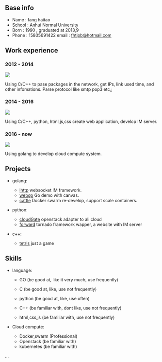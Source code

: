 ## Base info
* Name : fang haitao
* School : Anhui Normal University 
* Born : 1990 , graduated at 2013,9
* Phone : 15805691422 email : fhtjob@hotmail.com

## Work experience
### 2012 - 2014 

[![](http://www.haohandata.com/images/logo.png)](http://www.haohandata.com)

Using C/C++ to pase packages in the network, get IPs, link used time, and other infomations.
Parse protocol like smtp pop3 etc,;

### 2014 - 2016

[![](http://webbuilder.asiannet.com/ftp/959/impowerlogo.png)](http://www.impower-tech.com)

Using C/C++, python, html,js,css create web application, develop IM server.

### 2016 - now
[![](http://www.iflytek.com/images/logo.png)](http://www.iflytek.com)

Using golang to develop cloud compute system.

## Projects

* golang:
    * [lhttp](https://github.com/fanux/lhttp) websocket IM framework.
    * [webgo](https://github.com/fanux/webGo) Go demo with canvas.
    * [cattle](https://github.com/fanux/cattle) Docker swarm re-develop, support scale containers.

* python:
    * [cloudGate](https://github.com/fanux/cloudGate) openstack adapter to ali cloud
    * [forward](https://github.com/fanux/forward) tornado framework wapper, a website with IM server

* c++:
    * [tetris](https://github.com/fanux/tetris) just a game

## Skills
* language:
    * GO  (be good at, like it very much, use frequently)
    * C   (be good at, like, use not frequently)
    * python (be good at, like, use often)

    * C++ (be familiar with, dont like, use not frequently)
    * html,css,js (be familiar with, use not frequently)

* Cloud compute:
    * Docker,swarm (Professional)
    * Openstack (be familiar with)
    * kubernetes (be familiar with)

...
